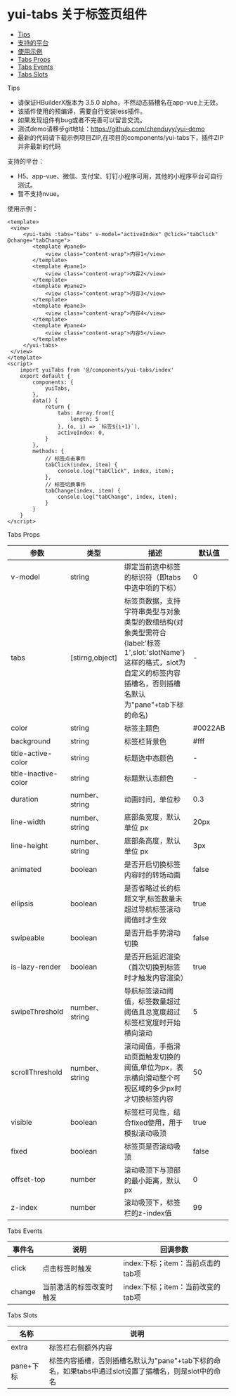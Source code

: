 # yui-tabs 关于标签页组件

+ [Tips](#tips)
+ [支持的平台](#supportPlatform)
+ [使用示例](#useExamples)
+ [Tabs Props](#tabsProps)
+ [Tabs Events](#tabsEvents)
+ [Tabs Slots](#tabsSlots)


<div id="tips">Tips</div>

+ 请保证HBuilderX版本为 3.5.0 alpha，不然动态插槽名在app-vue上无效。
+ 该插件使用的预编译，需要自行安装less插件。
+ 如果发现组件有bug或者不完善可以留言交流。
+ 测试demo请移步git地址：<https://github.com/chenduyy/yui-demo>
+ 最新的代码请下载示例项目ZIP,在项目的components/yui-tabs下，插件ZIP并非最新的代码



<div id="supportPlatform">支持的平台：</div>

+ H5、app-vue、微信、支付宝、钉钉小程序可用，其他的小程序平台可自行测试。
+ 暂不支持nvue。



<div id="useExamples">使用示例：</div>

```
<template>
 <view>
	 <yui-tabs :tabs="tabs" v-model="activeIndex" @click="tabClick" @change="tabChange">
		<template #pane0>
			<view class="content-wrap">内容1</view>
		</template>
		<template #pane1>
			<view class="content-wrap">内容2</view>
		</template>
		<template #pane2>
			<view class="content-wrap">内容3</view>
		</template>
		<template #pane3>
			<view class="content-wrap">内容4</view>
		</template>
		<template #pane4>
			<view class="content-wrap">内容5</view>
		</template>
	 </yui-tabs>
 </view>
</template>
<script>
	import yuiTabs from '@/components/yui-tabs/index'
	export default {
		components: {
			yuiTabs,
		},
		data() {
			return {
				tabs: Array.from({
					length: 5
				}, (o, i) => `标签${i+1}`),
				activeIndex: 0,
			}
		},
		methods: {
			// 标签点击事件
			tabClick(index, item) {
				console.log("tabClick", index, item);
			},
			// 标签切换事件
			tabChange(index, item) {
				console.log("tabChange", index, item);
			}
		}
	}
</script>

```

<div id="tabsProps">Tabs Props</div>



| 参数      | 类型		| 描述										| 默认值										
| ---------	| -------	| ---------------------------------------	| ---------------------------------------	
| v-model   | string | 绑定当前选中标签的标识符（即tabs中选中项的下标） | 0 
| tabs   | [stirng,object] | 标签页数据，支持字符串类型与对象类型的数组结构(对象类型需符合{label:'标签1',slot:'slotName'}这样的格式，slot为自定义的标签内容插槽名，否则插槽名默认为"pane"+tab下标的命名) | - 
| color | string | 标签主题色 | #0022AB 
| background    | string | 标签栏背景色  | #fff 
| title-active-color    | string | 标题选中态颜色  | - 
| title-inactive-color    | string | 标题默认态颜色  | - 
| duration    | number、string | 动画时间，单位秒  | 0.3 
| line-width    | number、string | 底部条宽度，默认单位 px  | 20px 
| line-height    |number、string | 底部条高度，默认单位 px  | 3px 
| animated    | boolean | 是否开启切换标签内容时的转场动画  | false 
| ellipsis    | boolean | 是否省略过长的标题文字,标签数量未超过导航标签滚动阈值时才生效  | true 
| swipeable    | boolean | 是否开启手势滑动切换 |  false 
| is-lazy-render    | boolean | 是否开启延迟渲染（首次切换到标签时才触发内容渲染）  | true 
| swipeThreshold    | number、string | 导航标签滚动阈值，标签数量超过阈值且总宽度超过标签栏宽度时开始横向滚动  | 5 
| scrollThreshold    | number、string | 滚动阈值，手指滑动页面触发切换的阈值,单位为px，表示横向滑动整个可视区域的多少px时才切换标签内容  | 50 
| visible   | boolean | 标签栏可见性，结合fixed使用，用于模拟滚动吸顶 | true 
| fixed    | boolean | 标签页是否滚动吸顶  | false 
| offset-top    | number | 滚动吸顶下与顶部的最小距离，默认 px  | 0 
| z-index    | number | 滚动吸顶下，标签栏的z-index值  | 99 



<div id="tabsEvents">Tabs Events</div>

| 事件名      | 说明		| 回调参数																	
| ---------	| -------	| ---------------------------------------
| click   | 点击标签时触发 | index:下标；item：当前点击的tab项
| change   | 当前激活的标签改变时触发 | index:下标；item：当前改变的tab项


<div id="tabsSlots">Tabs Slots</div>
 
 | 名称      | 说明
 | --------- | -------
 | extra  | 标签栏右侧额外内容
 | pane+下标  | 标签内容插槽，否则插槽名默认为"pane"+tab下标的命名，如果tabs中通过slot设置了插槽名，则是slot中的命名